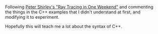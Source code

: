 Following [Peter Shirley's "Ray Tracing in One Weekend"](https://raytracing.github.io/books/RayTracingInOneWeekend.html) and commenting the things in the C++ examples that I didn't understand at first, and modifying it to experiment.

Hopefully this will teach me a lot about the syntax of C++.